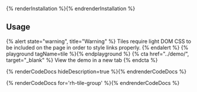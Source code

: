 {% renderInstallation %}{% endrenderInstallation %}

## Usage

{% alert state="warning", title="Warning" %}
  Tiles require light DOM CSS to be included on the page in order to style links properly.
{% endalert %}
{% playground tagName=tile %}{% endplayground %}
{% cta href="../demo/", target="_blank" %}
View the demo in a new tab
{% endcta %}

{% renderCodeDocs hideDescription=true %}{% endrenderCodeDocs %}

{% renderCodeDocs for='rh-tile-group' %}{% endrenderCodeDocs %}
